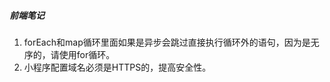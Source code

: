 <!--
 * @Descripttion: 工作笔记
 * @version: 
 * @Author: WuGuang
-->
##### 前端笔记

1. forEach和map循环里面如果是异步会跳过直接执行循环外的语句，因为是无序的，请使用for循环。
2. 小程序配置域名必须是HTTPS的，提高安全性。